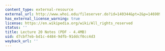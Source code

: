 ```yaml
---
content_type: external-resource
external_url: http://www.whoi.edu/fileserver.do?id=140344&pt=2&p=146989
has_external_license_warning: true
license: https://en.wikipedia.org/wiki/All_rights_reserved
status: ''
title: Lecture 20 Notes (PDF - 4.4MB)
uid: d7cbf7eb-bd1c-4484-9dfb-91ddcf0cc4d3
wayback_url: ''
---
```

